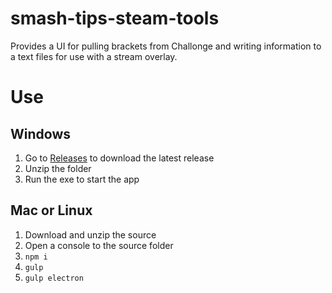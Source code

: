 # smash-tips-steam-tools
Provides a UI for pulling brackets from Challonge and writing information to a text files for use with a stream overlay.

# Use

## Windows
1. Go to [Releases](https://github.com/MilesManners/smash-tips-steam-tools/releases) to download the latest release
2. Unzip the folder
3. Run the exe to start the app

## Mac or Linux
1. Download and unzip the source
2. Open a console to the source folder
3. `npm i`
4. `gulp`
5. `gulp electron`